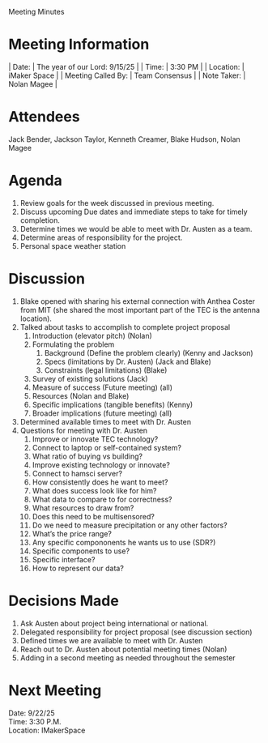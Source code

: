 Meeting Minutes

# Meeting Information

| Date: | The year of our Lord: 9/15/25 |
| Time: | 3:30 PM |
| Location: | iMaker Space |
| Meeting Called By: | Team Consensus |
| Note Taker: | Nolan Magee |

# Attendees

Jack Bender, Jackson Taylor, Kenneth Creamer, Blake Hudson, Nolan Magee

# Agenda

1. Review goals for the week discussed in previous meeting.
2. Discuss upcoming Due dates and immediate steps to take for timely completion.
3. Determine times we would be able to meet with Dr. Austen as a team.
4. Determine areas of responsibility for the project.
5. Personal space weather station

# Discussion

1. Blake opened with sharing his external connection with Anthea Coster from MIT (she shared the most important part of the TEC is the antenna location).
2. Talked about tasks to accomplish to complete project proposal
    1. Introduction (elevator pitch) (Nolan)
    2. Formulating the problem
        1. Background (Define the problem clearly) (Kenny and Jackson)
        2. Specs (limitations by Dr. Austen) (Jack and Blake)
        3. Constraints (legal limitations) (Blake)
    3. Survey of existing solutions (Jack)
    4. Measure of success (Future meeting) (all)
    5. Resources (Nolan and Blake)
    6. Specific implications (tangible benefits) (Kenny)
    7. Broader implications (future meeting) (all)
3. Determined available times to meet with Dr. Austen
4. Questions for meeting with Dr. Austen
    1. Improve or innovate TEC technology?
    2. Connect to laptop or self-contained system?
    3. What ratio of buying vs building?
    4. Improve existing technology or innovate?
    5. Connect to hamsci server?
    6. How consistently does he want to meet?
    7. What does success look like for him?
    8. What data to compare to for correctness?
    9. What resources to draw from?
    10. Does this need to be multisensored?
    11. Do we need to measure precipitation or any other factors?
    12. What’s the price range?
    13. Any specific compononents he wants us to use (SDR?)
    14. Specific components to use?
    15. Specific interface?
    16. How to represent our data?

# Decisions Made

1. Ask Austen about project being international or national.
2. Delegated responsibility for project proposal (see discussion section)
3. Defined times we are available to meet with Dr. Austen
4. Reach out to Dr. Austen about potential meeting times (Nolan)
5. Adding in a second meeting as needed throughout the semester

# Next Meeting

Date: 9/22/25  
Time: 3:30 P.M.  
Location: IMakerSpace